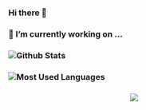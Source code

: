 ### Hi there 👋
### 🔭 I’m currently working on ...
### ![Github Stats](https://github-readme-stats.vercel.app/api?username=chen050610&show_icons=true&theme=dark&count_private=true)
### ![Most Used Languages](https://github-readme-stats.vercel.app/api/top-langs/?username=chen050610&theme=dark&layout=compact)
### <div align="center"> <img src="https://activity-graph.herokuapp.com/graph?username=sun0225SUN&theme=xcode" /> </div>


<!--
**chen050610/chen050610** is a ✨ _special_ ✨ repository because its `README.md` (this file) appears on your GitHub profile.

Here are some ideas to get you started:

- 🔭 I’m currently working on ...
- 🌱 I’m currently learning ...
- 👯 I’m looking to collaborate on ...
- 🤔 I’m looking for help with ...
- 💬 Ask me about ...
- 📫 How to reach me: ...
- 😄 Pronouns: ...
- ⚡ Fun fact: ...
-->
